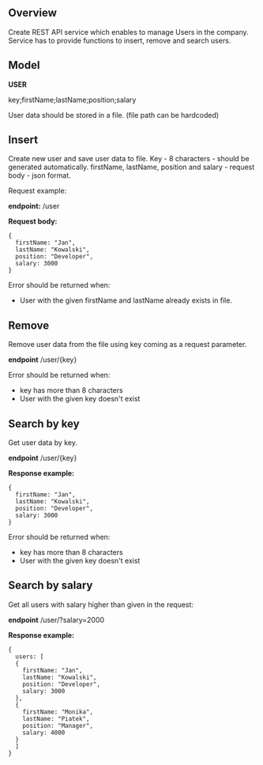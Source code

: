 Overview
--------------

Create REST API service which enables to manage Users in the company. 
Service has to provide functions to insert, remove and search users.

Model
--------------
**USER**

key;firstName;lastName;position;salary

User data should be stored in a file. (file path can be hardcoded)

Insert
--------------

Create new user and save user data to file. 
Key - 8 characters - should be generated automatically. 
firstName, lastName, position and salary - request body - json format.

Request example:

**endpoint:**
/user

**Request body:**
```
{
  firstName: "Jan",
  lastName: "Kowalski",
  position: "Developer",
  salary: 3000
}
```
Error should be returned when:

- User with the given firstName and lastName already exists in file.

Remove
--------------

Remove user data from the file using key coming as a request parameter.

**endpoint**
/user/{key}

Error should be returned when:

- key has more than 8 characters
- User with the given key doesn't exist

Search by key
--------------

Get user data by key.

**endpoint**
/user/{key}

**Response example:**
```
{
  firstName: "Jan",
  lastName: "Kowalski",
  position: "Developer",
  salary: 3000
}
```

Error should be returned when:

- key has more than 8 characters
- User with the given key doesn't exist

Search by salary
----------------

Get all users with salary higher than given in the request:

**endpoint**
/user/?salary=2000

**Response example:**
```
{
  users: [
  {
    firstName: "Jan",
    lastName: "Kowalski",
    position: "Developer",
    salary: 3000
  },
  {
    firstName: "Monika",
    lastName: "Piatek",
    position: "Manager",
    salary: 4000
  }
  ]
}
```
